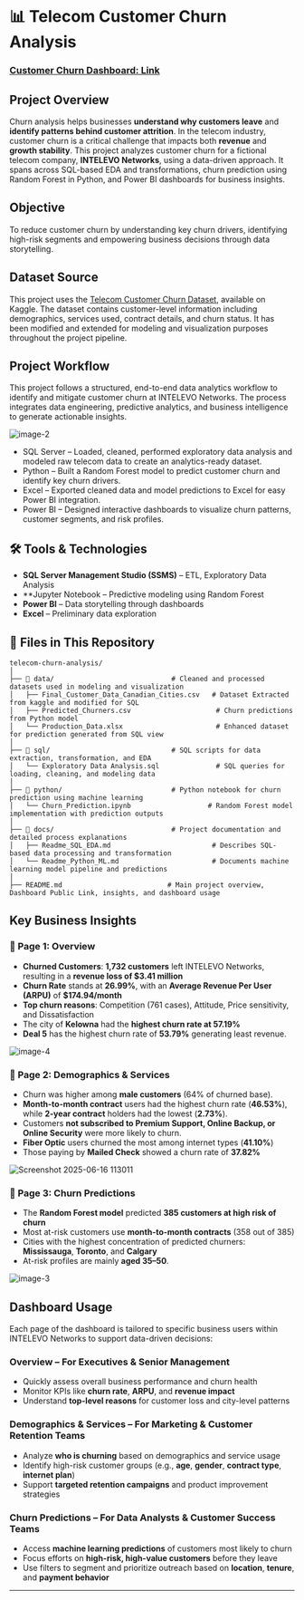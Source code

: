 # 📊 Telecom Customer Churn Analysis 

### [Customer Churn Dashboard: Link](https://app.powerbi.com/view?r=eyJrIjoiODJhYjA3MDEtY2JjZi00OGQ5LWI5Y2YtNmI1Zjg0ZTdhMWE2IiwidCI6ImI2NDE3Y2QwLTFmNzMtNDQ3MS05YTM5LTIwOTUzODIyYTM0YSIsImMiOjN9)

## Project Overview
Churn analysis helps businesses **understand why customers leave** and **identify patterns behind customer attrition**. In the telecom industry, customer churn is a critical challenge that impacts both **revenue** and **growth stability**. This project analyzes customer churn for a fictional telecom company, **INTELEVO Networks**, using a data-driven approach. It spans across SQL-based EDA and transformations, churn prediction using Random Forest in Python, and Power BI dashboards for business insights.


## Objective
To reduce customer churn by understanding key churn drivers, identifying high-risk segments and empowering business decisions through data storytelling.

## Dataset Source
This project uses the [Telecom Customer Churn Dataset](https://www.kaggle.com/datasets/shilongzhuang/telecom-customer-churn-by-maven-analytics), available on Kaggle. The dataset contains customer-level information including demographics, services used, contract details, and churn status. It has been modified and extended for modeling and visualization purposes throughout the project pipeline.

## Project Workflow
This project follows a structured, end-to-end data analytics workflow to identify and mitigate customer churn at INTELEVO Networks. The process integrates data engineering, predictive analytics, and business intelligence to generate actionable insights.

![image-2](https://github.com/user-attachments/assets/b0db173c-c112-4194-a10d-4c4172ebe02d)


- SQL Server – Loaded, cleaned, performed exploratory data analysis and modeled raw telecom data to create an analytics-ready dataset.
- Python – Built a Random Forest model to predict customer churn and identify key churn drivers.
- Excel – Exported cleaned data and model predictions to Excel for easy Power BI integration.
- Power BI – Designed interactive dashboards to visualize churn patterns, customer segments, and risk profiles.

## 🛠 Tools & Technologies
- **SQL Server Management Studio (SSMS)** – ETL, Exploratory Data Analysis
- **Jupyter Notebook – Predictive modeling using Random Forest
- **Power BI** – Data storytelling through dashboards
- **Excel** – Preliminary data exploration

## 📂 Files in This Repository

```plaintext
telecom-churn-analysis/
│
├── 📁 data/                             # Cleaned and processed datasets used in modeling and visualization
│   ├── Final_Customer_Data_Canadian_Cities.csv   # Dataset Extracted from kaggle and modified for SQL
│   ├── Predicted_Churners.csv                     # Churn predictions from Python model
│   └── Production_Data.xlsx                       # Enhanced dataset for prediction generated from SQL view
│
├── 📁 sql/                              # SQL scripts for data extraction, transformation, and EDA
│   └── Exploratory Data Analysis.sql              # SQL queries for loading, cleaning, and modeling data
│
├── 📁 python/                           # Python notebook for churn prediction using machine learning
│   └── Churn_Prediction.ipynb                   # Random Forest model implementation with prediction outputs
│
├── 📁 docs/                             # Project documentation and detailed process explanations
│   ├── Readme_SQL_EDA.md                         # Describes SQL-based data processing and transformation
│   └── Readme_Python_ML.md                       # Documents machine learning model pipeline and predictions
│
├── README.md                          # Main project overview, Dashboard Public Link, insights, and dashboard usage

```

## Key Business Insights

### 📄 Page 1: Overview
- **Churned Customers**: **1,732 customers** left INTELEVO Networks, resulting in a **revenue loss of $3.41 million**
- **Churn Rate** stands at **26.99%**, with an **Average Revenue Per User (ARPU)** of **$174.94/month**
- **Top churn reasons**: Competition (761 cases), Attitude, Price sensitivity, and Dissatisfaction
- The city of **Kelowna** had the **highest churn rate at 57.19%**
- **Deal 5** has the highest churn rate of **53.79%** generating least revenue.
  
![image-4](https://github.com/user-attachments/assets/2b9e5a57-b3b9-47d0-bcb9-54304f1f5cf5)


### 📄 Page 2: Demographics & Services
- Churn was higher among **male customers** (64% of churned base).
- **Month-to-month contract** users had the highest churn rate (**46.53%**), while **2-year contract** holders had the lowest (**2.73%**).
- Customers **not subscribed to Premium Support, Online Backup, or Online Security** were more likely to churn.
- **Fiber Optic** users churned the most among internet types (**41.10%**)
- Those paying by **Mailed Check** showed a churn rate of **37.82%**

![Screenshot 2025-06-16 113011](https://github.com/user-attachments/assets/75fd97b8-a0c7-4b84-98d0-29ee9fb09a5b)

### 📄 Page 3: Churn Predictions
- The **Random Forest model** predicted **385 customers at high risk of churn**
- Most at-risk customers use **month-to-month contracts** (358 out of 385)
- Cities with the highest concentration of predicted churners: **Mississauga**, **Toronto**, and **Calgary**
- At-risk profiles are mainly **aged 35–50**.

![image-3](https://github.com/user-attachments/assets/c842a4e6-609b-4600-b555-b4be1283fc6b)


## Dashboard Usage

Each page of the dashboard is tailored to specific business users within INTELEVO Networks to support data-driven decisions:

### Overview – For Executives & Senior Management
- Quickly assess overall business performance and churn health
- Monitor KPIs like **churn rate**, **ARPU**, and **revenue impact**
- Understand **top-level reasons** for customer loss and city-level patterns

### Demographics & Services – For Marketing & Customer Retention Teams
- Analyze **who is churning** based on demographics and service usage
- Identify high-risk customer groups (e.g., **age**, **gender**, **contract type**, **internet plan**)
- Support **targeted retention campaigns** and product improvement strategies

### Churn Predictions – For Data Analysts & Customer Success Teams
- Access **machine learning predictions** of customers most likely to churn
- Focus efforts on **high-risk, high-value customers** before they leave
- Use filters to segment and prioritize outreach based on **location**, **tenure**, and **payment behavior**

---
